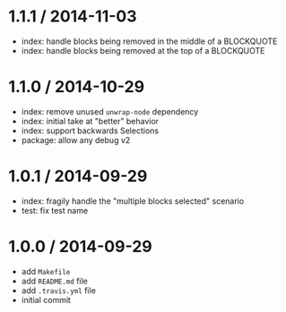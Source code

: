 
1.1.1 / 2014-11-03
==================

 * index: handle blocks being removed in the middle of a BLOCKQUOTE
 * index: handle blocks being removed at the top of a BLOCKQUOTE

1.1.0 / 2014-10-29
==================

 * index: remove unused `unwrap-node` dependency
 * index: initial take at "better" behavior
 * index: support backwards Selections
 * package: allow any debug v2

1.0.1 / 2014-09-29
==================

 * index: fragily handle the "multiple blocks selected" scenario
 * test: fix test name

1.0.0 / 2014-09-29
==================

 * add `Makefile`
 * add `README.md` file
 * add `.travis.yml` file
 * initial commit

